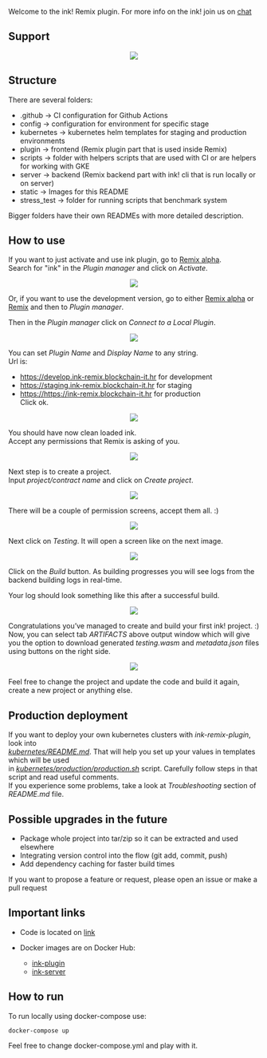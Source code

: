 
Welcome to the ink! Remix plugin.
For more info on the ink! join us on [chat](https://riot.im/app/#/room/#ink:matrix.parity.io)

## Support

<p align="center">
  <img  src="static/web3_badge.png">
</p>

## Structure

There are several folders:
* .github -> CI configuration for Github Actions
* config -> configuration for environment for specific stage
* kubernetes -> kubernetes helm templates for staging and production environments
* plugin -> frontend (Remix plugin part that is used inside Remix)
* scripts -> folder with helpers scripts that are used with CI or are helpers for working with GKE
* server -> backend (Remix backend part with ink! cli that is run locally or on server)
* static -> Images for this README
* stress_test -> folder for running scripts that benchmark system

Bigger folders have their own READMEs with more detailed description.

## How to use

If you want to just activate and use ink plugin, go to [Remix alpha](https://remix-alpha.ethereum.org/).  
Search for "ink" in the *Plugin manager* and click on *Activate*.

<p align="center">
  <img  src="static/pluginManagerSearch.png">
</p>

Or, if you want to use the development version, go to either [Remix alpha](https://remix-alpha.ethereum.org/) or [Remix](https://remix.ethereum.org/)
and then to *Plugin manager*.

Then in the *Plugin manager* click on *Connect to a Local Plugin*.

<p align="center">
  <img  src="static/plugin_manager.png">
</p>

You can set *Plugin Name* and *Display Name* to any string.  
Url is: 
* <https://develop.ink-remix.blockchain-it.hr> for development
* <https://staging.ink-remix.blockchain-it.hr> for staging  
* <https://https://ink-remix.blockchain-it.hr> for production  
Click ok.

<p align="center">
  <img  src="static/load_plugin.png">
</p>

You should have now clean loaded ink.  
Accept any permissions that Remix is asking of you.

<p align="center">
  <img  src="static/ink_clean.png">
</p>

Next step is to create a project.  
Input *project/contract name* and click on *Create project*.

<p align="center">
  <img  src="static/project_created.png">
</p>

There will be a couple of permission screens, accept them all. :)

<p align="center">
  <img  src="static/permissions.png">
</p>

Next click on *Testing*. It will open a screen like on the next image.

<p align="center">
  <img  src="static/emptyLog.png">
</p>

Click on the *Build* button. As building progresses you will see logs from the backend building logs in real-time.  

Your log should look something like this after a successful build.  

<p align="center">
  <img  src="static/built.png">
</p>

Congratulations you’ve managed to create and build your first ink! project. :)  
Now, you can select tab *ARTIFACTS* above output window which will give you the option to download generated *testing.wasm* and *metadata.json* files using buttons on the right side.

<p align="center">
  <img  src="static/artifacts.png">
</p>

Feel free to change the project and update the code and build it again, create a new project or anything else.

## Production deployment  
If you want to deploy your own kubernetes clusters with *ink-remix-plugin*, look into  
[*kubernetes/README.md*](https://github.com/blockchain-it-hr/ink-remix-plugin/blob/master/kubernetes/README.md). That will help you set up your values in templates which will be used  
in [*kubernetes/production/production.sh*](https://github.com/blockchain-it-hr/ink-remix-plugin/blob/master/kubernetes/production/production.sh) script. Carefully follow steps in that script and read useful comments.  
If you experience some problems, take a look at *Troubleshooting* section of *README.md* file.

## Possible upgrades in the future

* Package whole project into tar/zip so it can be extracted and used elsewhere
* Integrating version control into the flow (git add, commit, push)
* Add dependency caching for faster build times

If you want to propose a feature or request, please open an issue or make a pull request

## Important links

* Code is located on [link](https://github.com/blockchain-it-hr/ink-remix-plugin)

* Docker images are on Docker Hub:
  * [ink-plugin](https://hub.docker.com/repository/docker/blockchainit/ink-plugin)
  * [ink-server](https://hub.docker.com/repository/docker/blockchainit/ink-server)

## How to run

To run locally using docker-compose use:

`docker-compose up`

Feel free to change docker-compose.yml and play with it.
